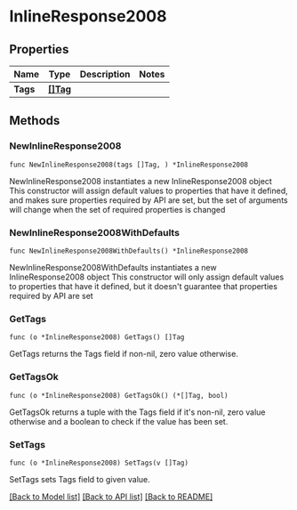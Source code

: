 # InlineResponse2008

## Properties

Name | Type | Description | Notes
------------ | ------------- | ------------- | -------------
**Tags** | [**[]Tag**](Tag.md) |  | 

## Methods

### NewInlineResponse2008

`func NewInlineResponse2008(tags []Tag, ) *InlineResponse2008`

NewInlineResponse2008 instantiates a new InlineResponse2008 object
This constructor will assign default values to properties that have it defined,
and makes sure properties required by API are set, but the set of arguments
will change when the set of required properties is changed

### NewInlineResponse2008WithDefaults

`func NewInlineResponse2008WithDefaults() *InlineResponse2008`

NewInlineResponse2008WithDefaults instantiates a new InlineResponse2008 object
This constructor will only assign default values to properties that have it defined,
but it doesn't guarantee that properties required by API are set

### GetTags

`func (o *InlineResponse2008) GetTags() []Tag`

GetTags returns the Tags field if non-nil, zero value otherwise.

### GetTagsOk

`func (o *InlineResponse2008) GetTagsOk() (*[]Tag, bool)`

GetTagsOk returns a tuple with the Tags field if it's non-nil, zero value otherwise
and a boolean to check if the value has been set.

### SetTags

`func (o *InlineResponse2008) SetTags(v []Tag)`

SetTags sets Tags field to given value.



[[Back to Model list]](../README.md#documentation-for-models) [[Back to API list]](../README.md#documentation-for-api-endpoints) [[Back to README]](../README.md)


